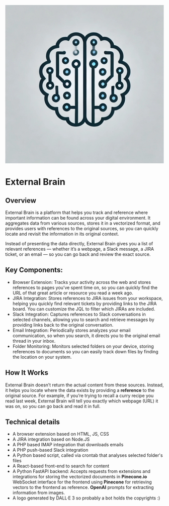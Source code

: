 ![Logo](logo.webp)

# External Brain

## Overview

External Brain is a platform that helps you track and reference where important information can be found across your digital environment. It aggregates data from various sources, stores it in a vectorized format, and provides users with references to the original sources, so you can quickly locate and revisit the information in its original context.

Instead of presenting the data directly, External Brain gives you a list of relevant references — whether it’s a webpage, a Slack message, a JIRA ticket, or an email — so you can go back and review the exact source.

## Key Components:

- Browser Extension: Tracks your activity across the web and stores references to pages you’ve spent time on, so you can quickly find the URL of that great article or resource you read a week ago.
- JIRA Integration: Stores references to JIRA issues from your workspace, helping you quickly find relevant tickets by providing links to the JIRA board. You can customize the JQL to filter which JIRAs are included.
- Slack Integration: Captures references to Slack conversations in selected channels, allowing you to search and retrieve messages by providing links back to the original conversation.
- Email Integration: Periodically stores analyzes your email communication, so when you search, it directs you to the original email thread in your inbox.
- Folder Monitoring: Monitors selected folders on your device, storing references to documents so you can easily track down files by finding the location on your system.

## How It Works

External Brain doesn’t return the actual content from these sources. Instead, it helps you locate where the data exists by providing a **reference** to the original source. For example, if you’re trying to recall a curry recipe you read last week, External Brain will tell you exactly which webpage (URL) it was on, so you can go back and read it in full.

## Technical details

- A browser extension based on HTML, JS, CSS
- A JIRA integration based on Node.JS
- A PHP based IMAP integration that downloads emails
- A PHP push-based Slack integration
- A Python based script, called via crontab that analyses selected folder's files
- A React-based front-end to search for content
- A Python FastAPI backend:
  Accepts requests from extensions and integrations for storing the vectorized documents in **Pinecone.io**
  WebSocket interface for the frontend using **Pinecone** for retrieving vectors to the frontend as reference.
  **OpenAI** prompts for extracting information from images.
- A logo generated by DALL·E 3 so probably a bot holds the copyrights :)

